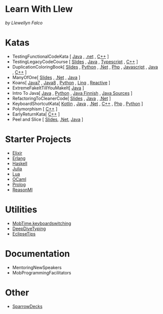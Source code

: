 # Learn With Llew 
_by Llewellyn Falco_

# Katas

* TestingFunctionalCodeKata [
  [Java](https://github.com/LearnWithLlew/TestingFunctionalCodeKata.Java)
  , [.net](https://github.com/LearnWithLlew/TestingFunctionalCodeKata.Net)
  , [C++](https://github.com/LearnWithLlew/TestingFunctionalCodeKata.cpp)
  ]
* TestingLegacyCodeCourse [
  [Slides](https://github.com/LearnWithLlew/TestingLegacyCodeCourse.slides)
  , [Java](https://github.com/LearnWithLlew/TestingLegacyCodeCourse.java)
  , [Typescript](https://github.com/LearnWithLlew/TestingLegacyCodeCourse.ts)
  , [C++](https://github.com/LearnWithLlew/TestingLegacyCodeCourse.cpp) 
  ]
* DuplicationColoringBook[
  [Slides](https://github.com/LearnWithLlew/DuplicationColoringBook)
  , [Python](https://github.com/LearnWithLlew/DuplicationKata.Python)
  , [.Net](https://github.com/LearnWithLlew/DuplicationKata.Net)
  , [Php](https://github.com/LearnWithLlew/DuplicationKata.php)
  , [Javascript](https://github.com/LearnWithLlew/DuplicationKata.js)
  , [Java](https://github.com/LearnWithLlew/DuplicationKata.java)
  , [C++](https://github.com/LearnWithLlew/DuplicationKata.cpp.vs2017)
  ] 
 * ManyOfOne[
 [Slides](ManyOfOne.slides)
  , [.Net](https://github.com/LearnWithLlew/ManyOfOne.Net)
  , [Java](https://github.com/LearnWithLlew/ManyOfOne.Java)
 ]
 * Koans[
  [Java7](https://github.com/LearnWithLlew/Java7Koans)
  , [Java8](https://github.com/LearnWithLlew/Java8Koans)
  , [Python](https://github.com/LearnWithLlew/python_koans)
  , [Linq](https://github.com/LearnWithLlew/LinqKoans)
  , [Reactive](https://github.com/LearnWithLlew/ReactiveKoans)
 ]
 * ExtremeFakeItTillYouMakeIt[
  [Java](https://github.com/LearnWithLlew/ExtremeFakeItTillYouMakeIt.Java)
 ]
 * Intro To Java[
  [Java](https://github.com/LearnWithLlew/IntroToJava)
  , [Python](https://github.com/LearnWithLlew/IntroToPython)
  , [Java Finnish](https://github.com/LearnWithLlew/IntroToJava.Finnish)
  , [Java Sources](https://github.com/LearnWithLlew/IntroToJava.sources)
 ]
 * RefactoringToCleanerCode[
    [Slides](https://github.com/LearnWithLlew/RefactoringToCleanerCode.Slides)
  , [Java](https://github.com/LearnWithLlew/RefactoringToCleanerCode.java)
  , [.Net](https://github.com/LearnWithLlew/RefactoringToCleanerCode.net)
 ]
 * KeyboardShortcutKata[
  [Kotlin](https://github.com/LearnWithLlew/KeyboardShortcutKatas.Kotlin)
  , [Java](https://github.com/LearnWithLlew/KeyboardShortcutKatas.java)
  , [.Net](https://github.com/LearnWithLlew/KeyboardShortcutKatas.Net)
  , [C++](https://github.com/LearnWithLlew/KeyboardShortcutKatas.Cpp)
  , [Php](https://github.com/LearnWithLlew/KeyboardShortcutKatas.php)
  , [Python](https://github.com/LearnWithLlew/KeyboardShortcutKatas.Python)
 ]
* Polymorphism [
  [C++](https://github.com/LearnWithLlew/polymorphism.cpp)
]
* EarlyReturnKata[
  [C++](https://github.com/LearnWithLlew/EarlyReturnKata.cpp)
]
* Peel and Slice [
   [Slides](https://github.com/jason-kerney/PeelAndSlice),
   [.Net](https://github.com/jason-kerney/PeelAndSlice.Net),
   [Java](https://github.com/jason-kerney/PeelAndSlice.java)
]



# Starter Projects
* [Elixir](https://github.com/LearnWithLlew/elixir.starterproject) 
* [Erlang](https://github.com/LearnWithLlew/erlang.starterproject)
* [Haskell](https://github.com/LearnWithLlew/haskell.starterproject)
* [Julia](https://github.com/LearnWithLlew/julia.starterproject)
* [Lua](https://github.com/LearnWithLlew/lua.starterproject)
* [OCaml](https://github.com/LearnWithLlew/ocaml.starterproject)
* [Prolog](https://github.com/LearnWithLlew/prolog.starterproject)
* [ReasonMl](https://github.com/LearnWithLlew/reasonml.starterproject)


# Utilities

* [MobTime.keyboardswitching](https://github.com/LearnWithLlew/MobTime.keyboardswitching) 
* [DeepDiveTyping](https://github.com/LearnWithLlew/DeepDiveTyping)
* [EclipseTips](https://github.com/LearnWithLlew/EclipseTips)

# Documentation
* MentoringNewSpeakers 
* MobProgrammingFacilitators

# Other
* [SparrowDecks](https://github.com/LearnWithLlew/SparrowDecks#sparrowspike) 
